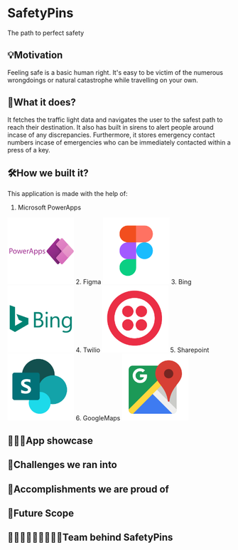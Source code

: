 # SafetyPins

The path to perfect safety

## 💡Motivation 

Feeling safe is a basic human right. It's easy to be victim of the numerous wrongdoings or natural catastrophe while travelling on your own. 

## 📲What it does?

It fetches the traffic light data and navigates the user to the safest path to reach their destination. It also has built in sirens to alert people around incase of any discrepancies. Furthermore, it stores emergency contact numbers incase of emergencies who can be immediately contacted within a press of a key.

## 🛠️How we built it? 

This application is made with the help of:

1. Microsoft PowerApps
<img src="https://github.com/SayantaniDeb/SafetyPins/blob/main/Logo/powerapps.png" width="150px" > 
2. Figma 
<img src="https://github.com/SayantaniDeb/SafetyPins/blob/main/Logo/figma.png" width="150px" >
3. Bing
<img src="https://github.com/SayantaniDeb/SafetyPins/blob/main/Logo/bing.png" width="150px">
4. Twilio
<img src="https://github.com/SayantaniDeb/SafetyPins/blob/main/Logo/twilio.png" width="150px">
5. Sharepoint 
<img src="https://github.com/SayantaniDeb/SafetyPins/blob/main/Logo/sharepoint.png" width="150px">
6. GoogleMaps
<img src="https://github.com/SayantaniDeb/SafetyPins/blob/main/Logo/google maps.png" width="150px">


## 👩🏻‍💻App showcase 




## 🧠Challenges we ran into 



## 🥇Accomplishments we are proud of



## 🚀Future Scope


## 👩🏻‍💻👩🏻‍💻👩🏻‍💻Team behind SafetyPins













